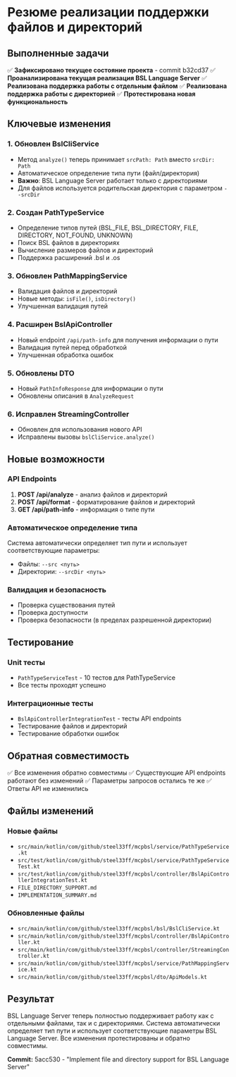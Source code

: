 # Резюме реализации поддержки файлов и директорий

## Выполненные задачи

✅ **Зафиксировано текущее состояние проекта** - commit b32cd37
✅ **Проанализирована текущая реализация BSL Language Server**
✅ **Реализована поддержка работы с отдельным файлом**
✅ **Реализована поддержка работы с директорией**
✅ **Протестирована новая функциональность**

## Ключевые изменения

### 1. Обновлен BslCliService
- Метод `analyze()` теперь принимает `srcPath: Path` вместо `srcDir: Path`
- Автоматическое определение типа пути (файл/директория)
- **Важно**: BSL Language Server работает только с директориями
- Для файлов используется родительская директория с параметром `--srcDir`

### 2. Создан PathTypeService
- Определение типов путей (BSL_FILE, BSL_DIRECTORY, FILE, DIRECTORY, NOT_FOUND, UNKNOWN)
- Поиск BSL файлов в директориях
- Вычисление размеров файлов и директорий
- Поддержка расширений .bsl и .os

### 3. Обновлен PathMappingService
- Валидация файлов и директорий
- Новые методы: `isFile()`, `isDirectory()`
- Улучшенная валидация путей

### 4. Расширен BslApiController
- Новый endpoint `/api/path-info` для получения информации о пути
- Валидация путей перед обработкой
- Улучшенная обработка ошибок

### 5. Обновлены DTO
- Новый `PathInfoResponse` для информации о пути
- Обновлены описания в `AnalyzeRequest`

### 6. Исправлен StreamingController
- Обновлен для использования нового API
- Исправлены вызовы `bslCliService.analyze()`

## Новые возможности

### API Endpoints

1. **POST /api/analyze** - анализ файлов и директорий
2. **POST /api/format** - форматирование файлов и директорий  
3. **GET /api/path-info** - информация о типе пути

### Автоматическое определение типа

Система автоматически определяет тип пути и использует соответствующие параметры:
- Файлы: `--src <путь>`
- Директории: `--srcDir <путь>`

### Валидация и безопасность

- Проверка существования путей
- Проверка доступности
- Проверка безопасности (в пределах разрешенной директории)

## Тестирование

### Unit тесты
- `PathTypeServiceTest` - 10 тестов для PathTypeService
- Все тесты проходят успешно

### Интеграционные тесты
- `BslApiControllerIntegrationTest` - тесты API endpoints
- Тестирование файлов и директорий
- Тестирование обработки ошибок

## Обратная совместимость

✅ Все изменения обратно совместимы
✅ Существующие API endpoints работают без изменений
✅ Параметры запросов остались те же
✅ Ответы API не изменились

## Файлы изменений

### Новые файлы
- `src/main/kotlin/com/github/steel33ff/mcpbsl/service/PathTypeService.kt`
- `src/test/kotlin/com/github/steel33ff/mcpbsl/service/PathTypeServiceTest.kt`
- `src/test/kotlin/com/github/steel33ff/mcpbsl/controller/BslApiControllerIntegrationTest.kt`
- `FILE_DIRECTORY_SUPPORT.md`
- `IMPLEMENTATION_SUMMARY.md`

### Обновленные файлы
- `src/main/kotlin/com/github/steel33ff/mcpbsl/bsl/BslCliService.kt`
- `src/main/kotlin/com/github/steel33ff/mcpbsl/controller/BslApiController.kt`
- `src/main/kotlin/com/github/steel33ff/mcpbsl/controller/StreamingController.kt`
- `src/main/kotlin/com/github/steel33ff/mcpbsl/service/PathMappingService.kt`
- `src/main/kotlin/com/github/steel33ff/mcpbsl/dto/ApiModels.kt`

## Результат

BSL Language Server теперь полностью поддерживает работу как с отдельными файлами, так и с директориями. Система автоматически определяет тип пути и использует соответствующие параметры BSL Language Server. Все изменения протестированы и обратно совместимы.

**Commit:** 5acc530 - "Implement file and directory support for BSL Language Server"